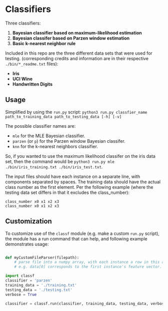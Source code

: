 # Classifiers

Three classifiers:

1. **Bayesian classifier based on maximum-likelihood estimation**
2. **Bayesian classifer based on Parzen window estimation**
3. **Basic k-nearest neighbor rule**

Included in this repo are the three different data sets that were used for testing. (corresponding credits and information are in their respective `./bin/*_readme.txt` files):

- **Iris**
- **UCI Wine**
- **Handwritten Digits**

## Usage
Simplified by using the `run.py` script:
```python3 run.py classfier_name path_to_training_data path_to_testing_data [-h] [-v]```

The possible classifier names are:

- `mle` for the MLE Bayesian classifier.
- `parzen` (or `p`) for the Parzen window Bayesian classifer.
- `knn` for the k-nearest neighbors classifier.

So, if you wanted to use the maximum likelihood classifer on the iris data set, then the command would be `python3 run.py mle ./bin/iris_training.txt ./bin/iris_test.txt`.

The input files should have each instance on a separate line, with components separated by spaces. The training data should have the actual class number as the first element. Per the following example (where the testing data set differs in that it excludes the class_number):
```
class_number x0 x1 x2 x3
class_number x0 x1 x2 x3
```

## Customization
To customize use of the `classf` module (e.g. make a custom `run.py` script), the module has a run command that can help, and following example demonstrates usage:

```python

def myCustomFileParser(filepath):
    # parse file into a numpy array, with each instance a row in this array.
    # e.g. data[0] corresponds to the first instance's feature vector.

import classf
classifier = 'parzen'
training_data = './training.txt'
testing_data = './testing.txt'
verbose = True

classifier = classf.run(classifier, training_data, testing_data, verbose, myCustomFileParser)
```
